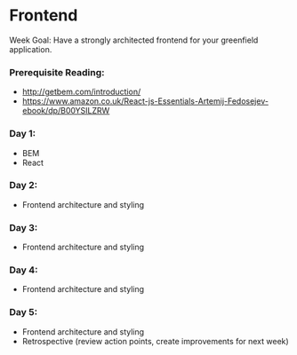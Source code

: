 # Frontend

Week Goal: Have a strongly architected frontend for your greenfield application.

### Prerequisite Reading:

* http://getbem.com/introduction/
* https://www.amazon.co.uk/React-js-Essentials-Artemij-Fedosejev-ebook/dp/B00YSILZRW

### Day 1:
* BEM
* React

### Day 2:
* Frontend architecture and styling

### Day 3:
* Frontend architecture and styling

### Day 4:
* Frontend architecture and styling

### Day 5:
* Frontend architecture and styling
* Retrospective (review action points, create improvements for next week)
